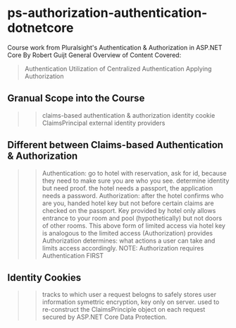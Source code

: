 # ps-authorization-authentication-dotnetcore
Course work from Pluralsight's Authentication &amp; Authorization in ASP.NET Core By Robert Guijt
General Overview of Content Covered:
> Authentication
> Utilization  of Centralized Authentication
> Applying Authorization

## Granual Scope into the Course
>> claims-based authentication &amp; authorization
>> identity cookie
>> ClaimsPrincipal
>> external identity providers

## Different between Claims-based Authentication &amp; Authorization
>> Authentication: go to hotel with reservation, ask for id, because they need to make sure you are who you see.
>> determine identity but need proof. the hotel needs a passport, the application needs a password.
>> Authorization: after the hotel confirms who are you, handed hotel key but not before certain claims are checked
>> on the passport. Key provided by hotel only allows entrance to your room and pool (hypothetically) but not doors of other rooms.
>> This above form of limited access via hotel key is analogous to the limited access (Authorization) provides
>> Authorization determines: what actions a user can take and limits access accordingly.
>> NOTE: Authorization requires Authentication FIRST

## Identity Cookies
>> tracks to which user a request belogns to
>> safely stores user information
>> symettric encryption, key only on server.
>> used to re-construct the ClaimsPrinciple object on each request
>> secured by ASP.NET Core Data Protection.

